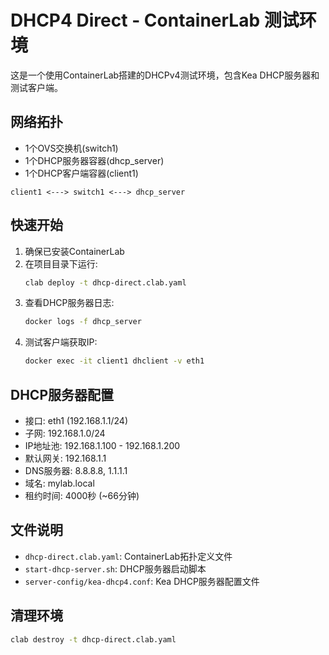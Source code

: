 # DHCP4 Direct - ContainerLab 测试环境

这是一个使用ContainerLab搭建的DHCPv4测试环境，包含Kea DHCP服务器和测试客户端。

## 网络拓扑

- 1个OVS交换机(switch1)
- 1个DHCP服务器容器(dhcp_server)
- 1个DHCP客户端容器(client1)

```
client1 <---> switch1 <---> dhcp_server
```

## 快速开始

1. 确保已安装ContainerLab
2. 在项目目录下运行:
   ```bash
   clab deploy -t dhcp-direct.clab.yaml
   ```
3. 查看DHCP服务器日志:
   ```bash
   docker logs -f dhcp_server
   ```
4. 测试客户端获取IP:
   ```bash
   docker exec -it client1 dhclient -v eth1
   ```

## DHCP服务器配置

- 接口: eth1 (192.168.1.1/24)
- 子网: 192.168.1.0/24
- IP地址池: 192.168.1.100 - 192.168.1.200
- 默认网关: 192.168.1.1
- DNS服务器: 8.8.8.8, 1.1.1.1
- 域名: mylab.local
- 租约时间: 4000秒 (~66分钟)

## 文件说明

- `dhcp-direct.clab.yaml`: ContainerLab拓扑定义文件
- `start-dhcp-server.sh`: DHCP服务器启动脚本
- `server-config/kea-dhcp4.conf`: Kea DHCP服务器配置文件

## 清理环境

```bash
clab destroy -t dhcp-direct.clab.yaml
